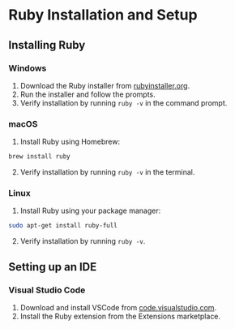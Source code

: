 # Ruby Installation and Setup

## Installing Ruby

### Windows

1. Download the Ruby installer from [rubyinstaller.org](https://rubyinstaller.org/).
2. Run the installer and follow the prompts.
3. Verify installation by running `ruby -v` in the command prompt.

### macOS

1. Install Ruby using Homebrew:
```bash
brew install ruby
```
2. Verify installation by running `ruby -v` in the terminal.

### Linux

1. Install Ruby using your package manager:
```bash
sudo apt-get install ruby-full
```
2. Verify installation by running `ruby -v`.

## Setting up an IDE

### Visual Studio Code

1. Download and install VSCode from [code.visualstudio.com](https://code.visualstudio.com/).
2. Install the Ruby extension from the Extensions marketplace.
